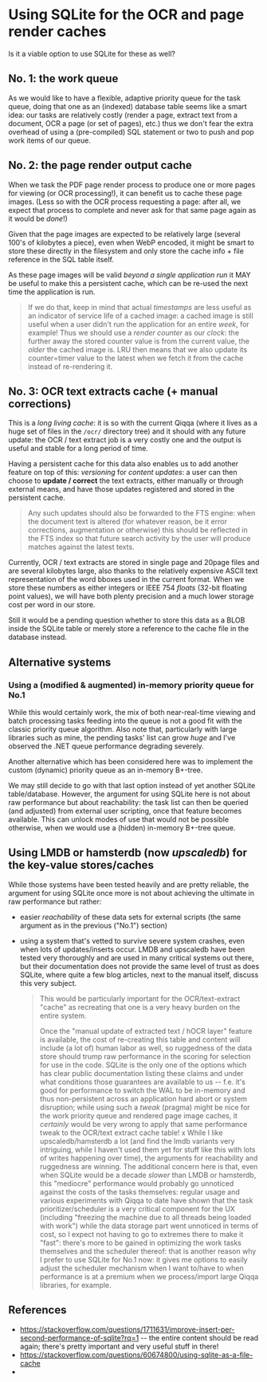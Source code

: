 # Using SQLite for the OCR and page render caches

Is it a viable option to use SQLite for these as well?

## No. 1: the work queue

As we would like to have a flexible, adaptive priority queue for the task queue, doing that one as an (indexed) database table seems like a smart idea: our tasks are relatively costly (render a page, extract text from a document, OCR a page (or set of pages), etc.) thus we don't fear the extra overhead of using a (pre-compiled) SQL statement or two to push and pop work items of our queue.

## No. 2: the page render output cache

When we task the PDF page render process to produce one or more pages for viewing (or OCR processing!), it can benefit us to cache these page images. (Less so with the OCR process requesting a page: after all, we expect that process to complete and never ask for that same page again as it would be *done*!)

Given that the page images are expected to be relatively large (several 100's of kilobytes a piece), even when WebP encoded, it might be smart to store these directly in the filesystem and only store the cache info + file reference in the SQL table itself.

As these page images will be valid *beyond a single application run* it MAY be useful to make this a persistent cache, which can be re-used the next time the application is run.

 > 
 > If we do that, keep in mind that actual *timestamps* are less useful as an indicator of service life of a cached image: a cached image is still useful when a user didn't run the application for an entire *week*, for example! Thus we should use a *render counter* as our *clock*: the further away the stored counter value is from the current value, the *older* the cached image is. LRU then means that we also update its counter=timer value to the latest when we fetch it from the cache instead of re-rendering it.

## No. 3: OCR text extracts cache (+ manual corrections)

This is a *long living cache*: it is so with the current Qiqqa (where it lives as a huge set of files in the `/ocr/` directory tree) and it should with any future update: the OCR / text extract job is a very costly one and the output is useful and stable for a long period of time.

Having a persistent cache for this data also enables us to add another feature on top of this: *versioning* for *content updates*: a user can then choose to **update / correct** the text extracts, either manually or through external means, and have those updates registered and stored in the persistent cache.

 > 
 > Any such updates should also be forwarded to the FTS engine: when the document text is altered (for whatever reason, be it error corrections, augmentation or otherwise) this should be reflected in the FTS index so that future search activity by the user will produce matches against the latest texts.

Currently, OCR / text extracts are stored in single page and 20page files and are several kilobytes large, also thanks to the relatively expensive ASCII text representation of the word bboxes used in the current format. When we store these numbers as either integers or IEEE 754 *floats* (32-bit floating point values), we will have both plenty precision and a much lower storage cost per word in our store. 

Still it would be a pending question whether to store this data as a BLOB inside the SQLite table or merely store a reference to the cache file in the database instead.

## Alternative systems

### Using a (modified & augmented) in-memory priority queue for No.1

While this would certainly work, the mix of both near-real-time viewing and batch processing tasks feeding into the queue is not a good fit with the classic priority queue algorithm. Also note that, particularly with large libraries such as mine, the pending tasks' list can grow *huge* and I've observed the .NET queue performance degrading severely.

Another alternative which has been considered here was to implement the custom (dynamic) priority queue as an in-memory B+-tree.

We may still decide to go with that last option instead of yet another SQLite table/database.
However, the argument for using SQLite here is not about raw performance but about reachability: the task list can then be queried (and adjusted) from external user scripting, once that feature becomes available. This can unlock modes of use that would not be possible otherwise, when we would use a (hidden) in-memory B+-tree queue.

## Using LMDB or hamsterdb (now *upscaledb*) for the key-value stores/caches

While those systems have been tested heavily and are pretty reliable, the argument for using SQLite once more is not about achieving the ultimate in raw performance but rather:

* easier *reachability* of these data sets for external scripts (the same argument as in the previous ("No.1") section)

* using a system that's vetted to survive severe system crashes, even when lots of updates/inserts occur. LMDB and upscaledb have been tested very thoroughly and are used in many critical systems out there, but their documentation does not provide the same level of trust as does SQLite, where quite a few blog articles, next to the manual itself, discuss this very subject. 
  
   > 
   > This would be particularly important for the OCR/text-extract "cache" as recreating that one is a very heavy burden on the entire system. 
   > 
   > Once the "manual update of extracted text / hOCR layer" feature is available, the cost of re-creating this table and content will include (a lot of) human labor as well, so ruggedness of the data store should trump raw performance in the scoring for selection for use in the code. SQLite is the only one of the options which has clear public documentation listing these claims and under what conditions those guarantees are available to us -- f.e. it's good for performance to switch the WAL to be in-memory and thus non-persistent across an application hard abort or system disruption; while using such a *tweak* (pragma) might be nice for the work priority queue and rendered page image caches, it *certainly* would be very wrong to apply that same performance tweak to the OCR/text extract cache table!
   > x
   > While I like upscaledb/hamsterdb a lot (and find the lmdb variants very intriguing, while I haven't used them yet for stuff like this with lots of writes happening over time), the arguments for reachability and ruggedness are winning. The additional concern here is that, even when SQLite would be a decade *slower* than LMDB or hamsterdb, this "mediocre" performance would probably go unnoticed against the costs of the tasks themselves: regular usage and various experiments with Qiqqa to date have shown that the task prioritizer/scheduler is a very critical component for the UX (including "freezing the machine due to all threads being loaded with work") while the data storage part went unnoticed in terms of cost, so I expect not having to go to extremes there to make it "fast": there's more to be gained in optimizing the work tasks themselves and the scheduler thereof: that is another reason why I prefer to use SQLite for No.1 now: it gives me options to easily adjust the scheduler mechanism when I want to/have to when performance is at a premium when we process/import large Qiqqa libraries, for example.

## References

* https://stackoverflow.com/questions/1711631/improve-insert-per-second-performance-of-sqlite?rq=1 -- the entire content should be read again; there's pretty important and very useful stuff in there!
* https://stackoverflow.com/questions/60674800/using-sqlite-as-a-file-cache
* 
